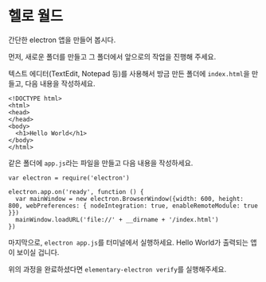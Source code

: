 # 헬로 월드

간단한 electron 앱을 만들어 봅시다.

먼저, 새로운 폴더를 만들고 그 폴더에서 앞으로의 작업을 진행해 주세요.

텍스트 에디터(TextEdit, Notepad 등)를 사용해서 방금 만든 폴더에 `index.html`을 만들고, 다음 내용을 작성하세요.


```
<!DOCTYPE html>
<html>
<head>
</head>
<body>
  <h1>Hello World</h1>
</body>
</html>
```

같은 폴더에 `app.js`라는 파일을 만들고 다음 내용을 작성하세요.

```
var electron = require('electron')

electron.app.on('ready', function () {
  var mainWindow = new electron.BrowserWindow({width: 600, height: 800, webPreferences: { nodeIntegration: true, enableRemoteModule: true }})
  mainWindow.loadURL('file://' + __dirname + '/index.html')
})
```

마지막으로, `electron app.js`를 터미널에서 실행하세요. Hello World가 출력되는 앱이 보이실 겁니다.

위의 과정을 완료하셨다면 `elementary-electron verify`를 실행해주세요.
